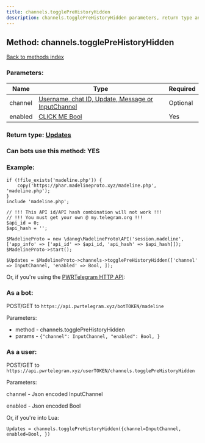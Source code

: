 ```yaml
---
title: channels.togglePreHistoryHidden
description: channels.togglePreHistoryHidden parameters, return type and example
---
```

## Method: channels.togglePreHistoryHidden  
[Back to methods index](index.md)


### Parameters:

| Name     |    Type       | Required |
|----------|---------------|----------|
|channel|[Username, chat ID, Update, Message or InputChannel](../types/InputChannel.md) | Optional|
|enabled|[CLICK ME Bool](../types/Bool.md) | Yes|


### Return type: [Updates](../types/Updates.md)

### Can bots use this method: **YES**


### Example:


```
if (!file_exists('madeline.php')) {
    copy('https://phar.madelineproto.xyz/madeline.php', 'madeline.php');
}
include 'madeline.php';

// !!! This API id/API hash combination will not work !!!
// !!! You must get your own @ my.telegram.org !!!
$api_id = 0;
$api_hash = '';

$MadelineProto = new \danog\MadelineProto\API('session.madeline', ['app_info' => ['api_id' => $api_id, 'api_hash' => $api_hash]]);
$MadelineProto->start();

$Updates = $MadelineProto->channels->togglePreHistoryHidden(['channel' => InputChannel, 'enabled' => Bool, ]);
```

Or, if you're using the [PWRTelegram HTTP API](https://pwrtelegram.xyz):

### As a bot:

POST/GET to `https://api.pwrtelegram.xyz/botTOKEN/madeline`

Parameters:

* method - channels.togglePreHistoryHidden
* params - `{"channel": InputChannel, "enabled": Bool, }`



### As a user:

POST/GET to `https://api.pwrtelegram.xyz/userTOKEN/channels.togglePreHistoryHidden`

Parameters:

channel - Json encoded InputChannel

enabled - Json encoded Bool




Or, if you're into Lua:

```
Updates = channels.togglePreHistoryHidden({channel=InputChannel, enabled=Bool, })
```


